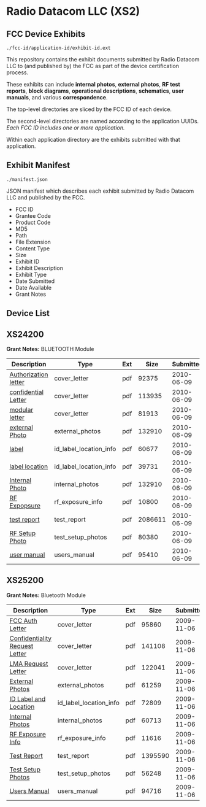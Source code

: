 # Radio Datacom LLC (XS2)
## FCC Device Exhibits

```
./fcc-id/application-id/exhibit-id.ext
```

This repository contains the exhibit documents submitted by Radio Datacom LLC to (and published by) the FCC as part of the device certification process.

These exhibits can include **internal photos**, **external photos**, **RF test reports**, **block diagrams**, **operational descriptions**, **schematics**, **user manuals**, and various **correspondence**.

The top-level directories are sliced by the FCC ID of each device.

The second-level directories are named according to the application UUIDs. *Each FCC ID includes one or more application.*

Within each application directory are the exhibits submitted with that application. 

## Exhibit Manifest

```
./manifest.json
```

JSON manifest which describes each exhibit submitted by Radio Datacom LLC and published by the FCC.

- FCC ID
- Grantee Code
- Product Code
- MD5
- Path
- File Extension
- Content Type
- Size
- Exhibit ID
- Exhibit Description
- Exhibit Type
- Date Submitted
- Date Available
- Grant Notes

## Device List
## XS24200
**Grant Notes:** BLUETOOTH Module

| Description | Type | Ext | Size | Submitted | Available |
| ----------- | ---- | --- | ---- | --------- | --------- |
| [Authorization letter](XS24200/affc59e87ba5739490429ef2d9a7ae7a/1293332.pdf) | cover_letter | pdf | 92375 | 2010-06-09 | 2010-06-09 |
| [confidential Letter](XS24200/affc59e87ba5739490429ef2d9a7ae7a/1293333.pdf) | cover_letter | pdf | 113935 | 2010-06-09 | 2010-06-09 |
| [modular letter](XS24200/affc59e87ba5739490429ef2d9a7ae7a/1293334.pdf) | cover_letter | pdf | 81913 | 2010-06-09 | 2010-06-09 |
| [external Photo](XS24200/affc59e87ba5739490429ef2d9a7ae7a/1293338.pdf) | external_photos | pdf | 132910 | 2010-06-09 | 2010-06-09 |
| [label](XS24200/affc59e87ba5739490429ef2d9a7ae7a/1293339.pdf) | id_label_location_info | pdf | 60677 | 2010-06-09 | 2010-06-09 |
| [label location](XS24200/affc59e87ba5739490429ef2d9a7ae7a/1293340.pdf) | id_label_location_info | pdf | 39731 | 2010-06-09 | 2010-06-09 |
| [Internal Photo](XS24200/affc59e87ba5739490429ef2d9a7ae7a/1293341.pdf) | internal_photos | pdf | 132910 | 2010-06-09 | 2010-06-09 |
| [RF Expopsure](XS24200/affc59e87ba5739490429ef2d9a7ae7a/1293342.pdf) | rf_exposure_info | pdf | 10800 | 2010-06-09 | 2010-06-09 |
| [test report](XS24200/affc59e87ba5739490429ef2d9a7ae7a/1293343.pdf) | test_report | pdf | 2086611 | 2010-06-09 | 2010-06-09 |
| [RF Setup Photo](XS24200/affc59e87ba5739490429ef2d9a7ae7a/1293344.pdf) | test_setup_photos | pdf | 80380 | 2010-06-09 | 2010-06-09 |
| [user manual](XS24200/affc59e87ba5739490429ef2d9a7ae7a/1293345.pdf) | users_manual | pdf | 95410 | 2010-06-09 | 2010-06-09 |
## XS25200
**Grant Notes:** Bluetooth Module

| Description | Type | Ext | Size | Submitted | Available |
| ----------- | ---- | --- | ---- | --------- | --------- |
| [FCC Auth Letter](XS25200/7f08b72d5ed40181002d249f99a8fb7c/1195405.pdf) | cover_letter | pdf | 95860 | 2009-11-06 | 2009-11-06 |
| [Confidentiality Request Letter](XS25200/7f08b72d5ed40181002d249f99a8fb7c/1195406.pdf) | cover_letter | pdf | 141108 | 2009-11-06 | 2009-11-06 |
| [LMA Request Letter](XS25200/7f08b72d5ed40181002d249f99a8fb7c/1195407.pdf) | cover_letter | pdf | 122041 | 2009-11-06 | 2009-11-06 |
| [External Photos](XS25200/7f08b72d5ed40181002d249f99a8fb7c/1195397.pdf) | external_photos | pdf | 61259 | 2009-11-06 | 2009-11-06 |
| [ID Label and Location](XS25200/7f08b72d5ed40181002d249f99a8fb7c/1195398.pdf) | id_label_location_info | pdf | 72809 | 2009-11-06 | 2009-11-06 |
| [Internal Photos](XS25200/7f08b72d5ed40181002d249f99a8fb7c/1195399.pdf) | internal_photos | pdf | 60713 | 2009-11-06 | 2009-11-06 |
| [RF Exposure Info](XS25200/7f08b72d5ed40181002d249f99a8fb7c/1195408.pdf) | rf_exposure_info | pdf | 11616 | 2009-11-06 | 2009-11-06 |
| [Test Report](XS25200/7f08b72d5ed40181002d249f99a8fb7c/1195402.pdf) | test_report | pdf | 1395590 | 2009-11-06 | 2009-11-06 |
| [Test Setup Photos](XS25200/7f08b72d5ed40181002d249f99a8fb7c/1195403.pdf) | test_setup_photos | pdf | 56248 | 2009-11-06 | 2009-11-06 |
| [Users Manual](XS25200/7f08b72d5ed40181002d249f99a8fb7c/1195404.pdf) | users_manual | pdf | 94716 | 2009-11-06 | 2009-11-06 |
